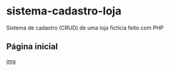 # sistema-cadastro-loja
Sistema de cadastro (CRUD) de uma loja fictícia feito com PHP

## Página inicial

[img](https://imgur.com/yUar4CE)
